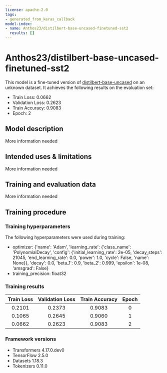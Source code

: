 ```yaml
---
license: apache-2.0
tags:
- generated_from_keras_callback
model-index:
- name: Anthos23/distilbert-base-uncased-finetuned-sst2
  results: []
---
```


<!-- This model card has been generated automatically according to the information Keras had access to. You should
probably proofread and complete it, then remove this comment. -->

# Anthos23/distilbert-base-uncased-finetuned-sst2

This model is a fine-tuned version of [distilbert-base-uncased](https://huggingface.co/distilbert-base-uncased) on an unknown dataset.
It achieves the following results on the evaluation set:
- Train Loss: 0.0662
- Validation Loss: 0.2623
- Train Accuracy: 0.9083
- Epoch: 2

## Model description

More information needed

## Intended uses & limitations

More information needed

## Training and evaluation data

More information needed

## Training procedure

### Training hyperparameters

The following hyperparameters were used during training:
- optimizer: {'name': 'Adam', 'learning_rate': {'class_name': 'PolynomialDecay', 'config': {'initial_learning_rate': 2e-05, 'decay_steps': 21045, 'end_learning_rate': 0.0, 'power': 1.0, 'cycle': False, 'name': None}}, 'decay': 0.0, 'beta_1': 0.9, 'beta_2': 0.999, 'epsilon': 1e-08, 'amsgrad': False}
- training_precision: float32

### Training results

| Train Loss | Validation Loss | Train Accuracy | Epoch |
|:----------:|:---------------:|:--------------:|:-----:|
| 0.2101     | 0.2373          | 0.9083         | 0     |
| 0.1065     | 0.2645          | 0.9060         | 1     |
| 0.0662     | 0.2623          | 0.9083         | 2     |


### Framework versions

- Transformers 4.17.0.dev0
- TensorFlow 2.5.0
- Datasets 1.18.3
- Tokenizers 0.11.0
